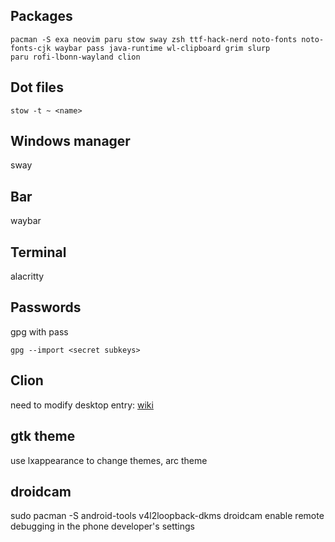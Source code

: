 ## Packages
```
pacman -S exa neovim paru stow sway zsh ttf-hack-nerd noto-fonts noto-fonts-cjk waybar pass java-runtime wl-clipboard grim slurp
paru rofi-lbonn-wayland clion
```


## Dot files
```
stow -t ~ <name>
```

## Windows manager
sway

## Bar
waybar

## Terminal
alacritty

## Passwords
gpg with pass
```
gpg --import <secret subkeys>
```

## Clion
need to modify desktop entry: [wiki](https://wiki.archlinux.org/title/sway#Java_applications)

## gtk theme
use lxappearance to change themes, arc theme

## droidcam
sudo pacman -S android-tools v4l2loopback-dkms droidcam
enable remote debugging in the phone developer's settings
